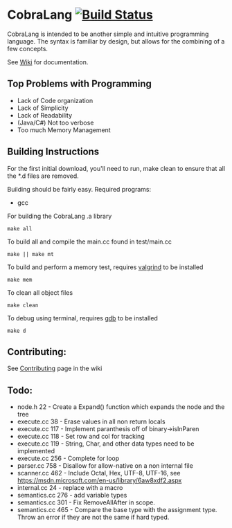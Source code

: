 # CobraLang [![Build Status][travis-image]][travis-url]

CobraLang is intended to be another simple and intuitive programming language. The syntax is familiar by design, but allows for the combining of a few concepts.

See [Wiki](https://github.com/chaseWillden/CobraLang/wiki) for documentation.

Top Problems with Programming
-----------------------------
 - Lack of Code organization
 - Lack of Simplicity
 - Lack of Readability
 - (Java/C#) Not too verbose
 - Too much Memory Management

Building Instructions
---------------------
For the first initial download, you'll need to run, make clean to ensure that all the *.d files are removed.

Building should be fairly easy. Required programs:
 - gcc

For building the CobraLang .a library
```
make all
```
To build all and compile the main.cc found in test/main.cc
```
make || make mt
```
To build and perform a memory test, requires [valgrind](http://valgrind.org/) to be installed
```
make mem
```
To clean all object files
```
make clean
```
To debug using terminal, requires [gdb](https://www.gnu.org/software/gdb/) to be installed
```
make d
```

[travis-url]: https://travis-ci.org/chaseWillden/CobraLang/
[travis-image]: https://img.shields.io/travis/chaseWillden/CobraLang/master.svg?style=flat

Contributing:
-------------
See [Contributing](https://github.com/chaseWillden/CobraLang/wiki/Contributing) page in the wiki

Todo:
------
 - node.h 22 - Create a Expand() function which expands the node and the tree
 - execute.cc 38 - Erase values in all non return locals
 - execute.cc 117 - Implement paranthesis off of binary->isInParen
 - execute.cc 118 - Set row and col for tracking
 - execute.cc 119 - String, Char, and other data types need to be implemented
 - execute.cc 256 - Complete for loop
 - parser.cc 758 - Disallow for allow-native on a non internal file
 - scanner.cc 462 - Include Octal, Hex, UTF-8, UTF-16, see https://msdn.microsoft.com/en-us/library/6aw8xdf2.aspx
 - internal.cc 24 - replace with a macro
 - semantics.cc 276 - add variable types
 - semantics.cc 301 - Fix RemoveAllAfter in scope. 
 - semantics.cc 465 - Compare the base type with the assignment type. Throw an error if they are not the same if hard typed.